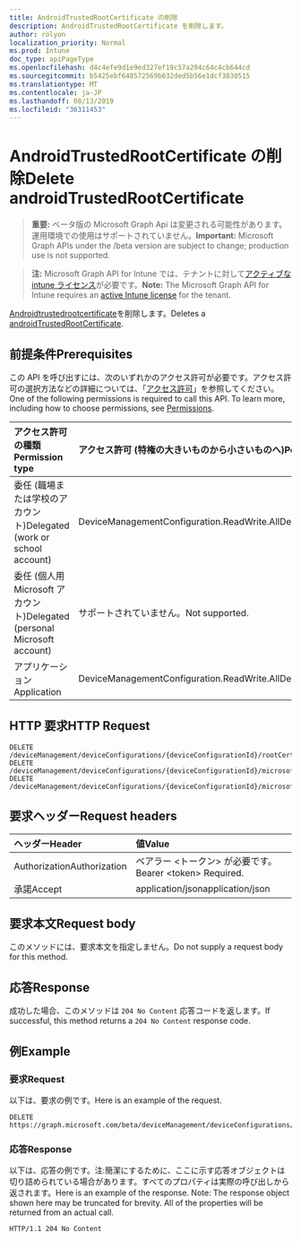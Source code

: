```yaml
---
title: AndroidTrustedRootCertificate の削除
description: AndroidTrustedRootCertificate を削除します。
author: rolyon
localization_priority: Normal
ms.prod: Intune
doc_type: apiPageType
ms.openlocfilehash: d4c4efe9d1e9ed327ef19c57a294c64c4cb644cd
ms.sourcegitcommit: b5425ebf648572569b032ded5b56e1dcf3830515
ms.translationtype: MT
ms.contentlocale: ja-JP
ms.lasthandoff: 08/13/2019
ms.locfileid: "36311453"
---
```

# <a name="delete-androidtrustedrootcertificate"></a><span data-ttu-id="3504c-103">AndroidTrustedRootCertificate の削除</span><span class="sxs-lookup"><span data-stu-id="3504c-103">Delete androidTrustedRootCertificate</span></span>

> <span data-ttu-id="3504c-104">**重要:** ベータ版の Microsoft Graph Api は変更される可能性があります。運用環境での使用はサポートされていません。</span><span class="sxs-lookup"><span data-stu-id="3504c-104">**Important:** Microsoft Graph APIs under the /beta version are subject to change; production use is not supported.</span></span>

> <span data-ttu-id="3504c-105">**注:** Microsoft Graph API for Intune では、テナントに対して[アクティブな intune ライセンス](https://go.microsoft.com/fwlink/?linkid=839381)が必要です。</span><span class="sxs-lookup"><span data-stu-id="3504c-105">**Note:** The Microsoft Graph API for Intune requires an [active Intune license](https://go.microsoft.com/fwlink/?linkid=839381) for the tenant.</span></span>

<span data-ttu-id="3504c-106">[Androidtrustedrootcertificate](../resources/intune-deviceconfig-androidtrustedrootcertificate.md)を削除します。</span><span class="sxs-lookup"><span data-stu-id="3504c-106">Deletes a [androidTrustedRootCertificate](../resources/intune-deviceconfig-androidtrustedrootcertificate.md).</span></span>

## <a name="prerequisites"></a><span data-ttu-id="3504c-107">前提条件</span><span class="sxs-lookup"><span data-stu-id="3504c-107">Prerequisites</span></span>
<span data-ttu-id="3504c-p101">この API を呼び出すには、次のいずれかのアクセス許可が必要です。アクセス許可の選択方法などの詳細については、「[アクセス許可](/graph/permissions-reference)」を参照してください。</span><span class="sxs-lookup"><span data-stu-id="3504c-p101">One of the following permissions is required to call this API. To learn more, including how to choose permissions, see [Permissions](/graph/permissions-reference).</span></span>

|<span data-ttu-id="3504c-110">アクセス許可の種類</span><span class="sxs-lookup"><span data-stu-id="3504c-110">Permission type</span></span>|<span data-ttu-id="3504c-111">アクセス許可 (特権の大きいものから小さいものへ)</span><span class="sxs-lookup"><span data-stu-id="3504c-111">Permissions (from most to least privileged)</span></span>|
|:---|:---|
|<span data-ttu-id="3504c-112">委任 (職場または学校のアカウント)</span><span class="sxs-lookup"><span data-stu-id="3504c-112">Delegated (work or school account)</span></span>|<span data-ttu-id="3504c-113">DeviceManagementConfiguration.ReadWrite.All</span><span class="sxs-lookup"><span data-stu-id="3504c-113">DeviceManagementConfiguration.ReadWrite.All</span></span>|
|<span data-ttu-id="3504c-114">委任 (個人用 Microsoft アカウント)</span><span class="sxs-lookup"><span data-stu-id="3504c-114">Delegated (personal Microsoft account)</span></span>|<span data-ttu-id="3504c-115">サポートされていません。</span><span class="sxs-lookup"><span data-stu-id="3504c-115">Not supported.</span></span>|
|<span data-ttu-id="3504c-116">アプリケーション</span><span class="sxs-lookup"><span data-stu-id="3504c-116">Application</span></span>|<span data-ttu-id="3504c-117">DeviceManagementConfiguration.ReadWrite.All</span><span class="sxs-lookup"><span data-stu-id="3504c-117">DeviceManagementConfiguration.ReadWrite.All</span></span>|

## <a name="http-request"></a><span data-ttu-id="3504c-118">HTTP 要求</span><span class="sxs-lookup"><span data-stu-id="3504c-118">HTTP Request</span></span>
<!-- {
  "blockType": "ignored"
}
-->
``` http
DELETE /deviceManagement/deviceConfigurations/{deviceConfigurationId}/rootCertificate
DELETE /deviceManagement/deviceConfigurations/{deviceConfigurationId}/microsoft.graph.androidCertificateProfileBase/rootCertificate
DELETE /deviceManagement/deviceConfigurations/{deviceConfigurationId}/microsoft.graph.androidEnterpriseWiFiConfiguration/rootCertificateForServerValidation
```

## <a name="request-headers"></a><span data-ttu-id="3504c-119">要求ヘッダー</span><span class="sxs-lookup"><span data-stu-id="3504c-119">Request headers</span></span>
|<span data-ttu-id="3504c-120">ヘッダー</span><span class="sxs-lookup"><span data-stu-id="3504c-120">Header</span></span>|<span data-ttu-id="3504c-121">値</span><span class="sxs-lookup"><span data-stu-id="3504c-121">Value</span></span>|
|:---|:---|
|<span data-ttu-id="3504c-122">Authorization</span><span class="sxs-lookup"><span data-stu-id="3504c-122">Authorization</span></span>|<span data-ttu-id="3504c-123">ベアラー &lt;トークン&gt; が必要です。</span><span class="sxs-lookup"><span data-stu-id="3504c-123">Bearer &lt;token&gt; Required.</span></span>|
|<span data-ttu-id="3504c-124">承諾</span><span class="sxs-lookup"><span data-stu-id="3504c-124">Accept</span></span>|<span data-ttu-id="3504c-125">application/json</span><span class="sxs-lookup"><span data-stu-id="3504c-125">application/json</span></span>|

## <a name="request-body"></a><span data-ttu-id="3504c-126">要求本文</span><span class="sxs-lookup"><span data-stu-id="3504c-126">Request body</span></span>
<span data-ttu-id="3504c-127">このメソッドには、要求本文を指定しません。</span><span class="sxs-lookup"><span data-stu-id="3504c-127">Do not supply a request body for this method.</span></span>

## <a name="response"></a><span data-ttu-id="3504c-128">応答</span><span class="sxs-lookup"><span data-stu-id="3504c-128">Response</span></span>
<span data-ttu-id="3504c-129">成功した場合、このメソッドは `204 No Content` 応答コードを返します。</span><span class="sxs-lookup"><span data-stu-id="3504c-129">If successful, this method returns a `204 No Content` response code.</span></span>

## <a name="example"></a><span data-ttu-id="3504c-130">例</span><span class="sxs-lookup"><span data-stu-id="3504c-130">Example</span></span>

### <a name="request"></a><span data-ttu-id="3504c-131">要求</span><span class="sxs-lookup"><span data-stu-id="3504c-131">Request</span></span>
<span data-ttu-id="3504c-132">以下は、要求の例です。</span><span class="sxs-lookup"><span data-stu-id="3504c-132">Here is an example of the request.</span></span>
``` http
DELETE https://graph.microsoft.com/beta/deviceManagement/deviceConfigurations/{deviceConfigurationId}/rootCertificate
```

### <a name="response"></a><span data-ttu-id="3504c-133">応答</span><span class="sxs-lookup"><span data-stu-id="3504c-133">Response</span></span>
<span data-ttu-id="3504c-p102">以下は、応答の例です。注:簡潔にするために、ここに示す応答オブジェクトは切り詰められている場合があります。すべてのプロパティは実際の呼び出しから返されます。</span><span class="sxs-lookup"><span data-stu-id="3504c-p102">Here is an example of the response. Note: The response object shown here may be truncated for brevity. All of the properties will be returned from an actual call.</span></span>
``` http
HTTP/1.1 204 No Content
```






